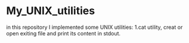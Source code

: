 # My_UNIX_utilities
in this repository I implemented some UNIX utilities: 
1.cat utility, creat or open exiting file and print its content in stdout.
